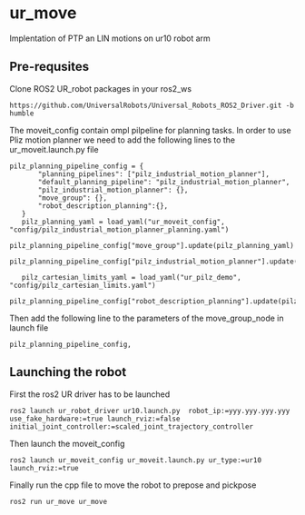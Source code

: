 # ur_move
Implentation of PTP an LIN motions on ur10 robot arm
## Pre-requsites
Clone ROS2 UR_robot packages in your ros2_ws 
```
https://github.com/UniversalRobots/Universal_Robots_ROS2_Driver.git -b humble
```
The moveit_config contain ompl pilpeline for planning tasks. In order to use Pliz motion planner we need to add the following lines to the ur_moveit.launch.py file
 ```
pilz_planning_pipeline_config = {
        "planning_pipelines": ["pilz_industrial_motion_planner"],
        "default_planning_pipeline": "pilz_industrial_motion_planner",
        "pilz_industrial_motion_planner": {},
        "move_group": {},
        "robot_description_planning":{},
    }
    pilz_planning_yaml = load_yaml("ur_moveit_config", "config/pilz_industrial_motion_planner_planning.yaml")
    pilz_planning_pipeline_config["move_group"].update(pilz_planning_yaml)
    pilz_planning_pipeline_config["pilz_industrial_motion_planner"].update(pilz_planning_yaml) 

    pilz_cartesian_limits_yaml = load_yaml("ur_pilz_demo", "config/pilz_cartesian_limits.yaml")
    pilz_planning_pipeline_config["robot_description_planning"].update(pilz_cartesian_limits_yaml)
```
Then add the following line to the parameters of the move_group_node in launch file
```
pilz_planning_pipeline_config,
```
## Launching the robot
First the ros2 UR driver has to be launched
```
ros2 launch ur_robot_driver ur10.launch.py  robot_ip:=yyy.yyy.yyy.yyy use_fake_hardware:=true launch_rviz:=false initial_joint_controller:=scaled_joint_trajectory_controller
```
Then launch the moveit_config 
```
ros2 launch ur_moveit_config ur_moveit.launch.py ur_type:=ur10 launch_rviz:=true
```
Finally run the cpp file to move the robot to prepose and pickpose
```
ros2 run ur_move ur_move
```

